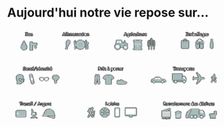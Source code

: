 # Aujourd'hui notre vie repose sur…

![L’eau, l'alimentation, le transport, le textile, l'agriculture, le travail, la gestion de nos déchets, les loisirs, …](../../images/notre-vie-repose-sur-1.png)
